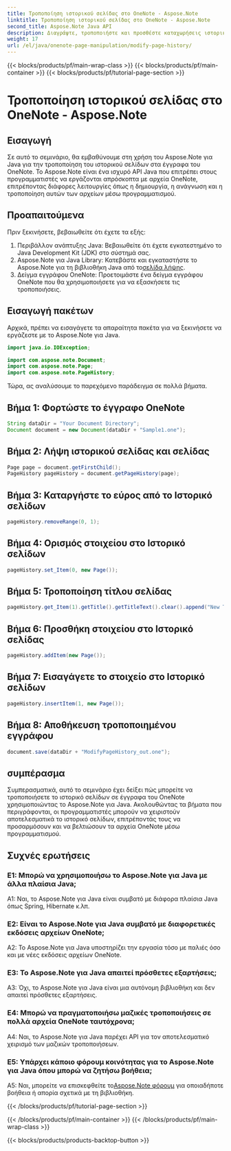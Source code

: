 ```yaml
---
title: Τροποποίηση ιστορικού σελίδας στο OneNote - Aspose.Note
linktitle: Τροποποίηση ιστορικού σελίδας στο OneNote - Aspose.Note
second_title: Aspose.Note Java API
description: Διαγράψτε, τροποποιήστε και προσθέστε καταχωρήσεις ιστορικού σελίδας απρόσκοπτα! Βήμα-βήμα οδηγός και κώδικας για το mastering OneNote με το Aspose.Note. #OneNote #Java #Aspose
weight: 17
url: /el/java/onenote-page-manipulation/modify-page-history/
---
```


{{< blocks/products/pf/main-wrap-class >}}
{{< blocks/products/pf/main-container >}}
{{< blocks/products/pf/tutorial-page-section >}}

# Τροποποίηση ιστορικού σελίδας στο OneNote - Aspose.Note

## Εισαγωγή

Σε αυτό το σεμινάριο, θα εμβαθύνουμε στη χρήση του Aspose.Note για Java για την τροποποίηση του ιστορικού σελίδων στα έγγραφα του OneNote. Το Aspose.Note είναι ένα ισχυρό API Java που επιτρέπει στους προγραμματιστές να εργάζονται απρόσκοπτα με αρχεία OneNote, επιτρέποντας διάφορες λειτουργίες όπως η δημιουργία, η ανάγνωση και η τροποποίηση αυτών των αρχείων μέσω προγραμματισμού.

## Προαπαιτούμενα

Πριν ξεκινήσετε, βεβαιωθείτε ότι έχετε τα εξής:

1. Περιβάλλον ανάπτυξης Java: Βεβαιωθείτε ότι έχετε εγκατεστημένο το Java Development Kit (JDK) στο σύστημά σας.
2.  Aspose.Note για Java Library: Κατεβάστε και εγκαταστήστε το Aspose.Note για τη βιβλιοθήκη Java από το[σελίδα λήψης](https://releases.aspose.com/note/java/).
3. Δείγμα εγγράφου OneNote: Προετοιμάστε ένα δείγμα εγγράφου OneNote που θα χρησιμοποιήσετε για να εξασκήσετε τις τροποποιήσεις.

## Εισαγωγή πακέτων

Αρχικά, πρέπει να εισαγάγετε τα απαραίτητα πακέτα για να ξεκινήσετε να εργάζεστε με το Aspose.Note για Java.

```java
import java.io.IOException;

import com.aspose.note.Document;
import com.aspose.note.Page;
import com.aspose.note.PageHistory;
```

Τώρα, ας αναλύσουμε το παρεχόμενο παράδειγμα σε πολλά βήματα.

## Βήμα 1: Φορτώστε το έγγραφο OneNote

```java
String dataDir = "Your Document Directory";
Document document = new Document(dataDir + "Sample1.one");
```

## Βήμα 2: Λήψη ιστορικού σελίδας και σελίδας

```java
Page page = document.getFirstChild();
PageHistory pageHistory = document.getPageHistory(page);
```

## Βήμα 3: Καταργήστε το εύρος από το Ιστορικό σελίδων

```java
pageHistory.removeRange(0, 1);
```

## Βήμα 4: Ορισμός στοιχείου στο Ιστορικό σελίδων

```java
pageHistory.set_Item(0, new Page());
```

## Βήμα 5: Τροποποίηση τίτλου σελίδας

```java
pageHistory.get_Item(1).getTitle().getTitleText().clear().append("New Title");
```

## Βήμα 6: Προσθήκη στοιχείου στο Ιστορικό σελίδας

```java
pageHistory.addItem(new Page());
```

## Βήμα 7: Εισαγάγετε το στοιχείο στο Ιστορικό σελίδων

```java
pageHistory.insertItem(1, new Page());
```

## Βήμα 8: Αποθήκευση τροποποιημένου εγγράφου

```java
document.save(dataDir + "ModifyPageHistory_out.one");
```

## συμπέρασμα

Συμπερασματικά, αυτό το σεμινάριο έχει δείξει πώς μπορείτε να τροποποιήσετε το ιστορικό σελίδων σε έγγραφα του OneNote χρησιμοποιώντας το Aspose.Note για Java. Ακολουθώντας τα βήματα που περιγράφονται, οι προγραμματιστές μπορούν να χειριστούν αποτελεσματικά το ιστορικό σελίδων, επιτρέποντάς τους να προσαρμόσουν και να βελτιώσουν τα αρχεία OneNote μέσω προγραμματισμού.

## Συχνές ερωτήσεις

### Ε1: Μπορώ να χρησιμοποιήσω το Aspose.Note για Java με άλλα πλαίσια Java;

A1: Ναι, το Aspose.Note για Java είναι συμβατό με διάφορα πλαίσια Java όπως Spring, Hibernate κ.λπ.

### Ε2: Είναι το Aspose.Note για Java συμβατό με διαφορετικές εκδόσεις αρχείων OneNote;

A2: Το Aspose.Note για Java υποστηρίζει την εργασία τόσο με παλιές όσο και με νέες εκδόσεις αρχείων OneNote.

### Ε3: Το Aspose.Note για Java απαιτεί πρόσθετες εξαρτήσεις;

A3: Όχι, το Aspose.Note για Java είναι μια αυτόνομη βιβλιοθήκη και δεν απαιτεί πρόσθετες εξαρτήσεις.

### Ε4: Μπορώ να πραγματοποιήσω μαζικές τροποποιήσεις σε πολλά αρχεία OneNote ταυτόχρονα;

A4: Ναι, το Aspose.Note για Java παρέχει API για τον αποτελεσματικό χειρισμό των μαζικών τροποποιήσεων.

### Ε5: Υπάρχει κάποιο φόρουμ κοινότητας για το Aspose.Note για Java όπου μπορώ να ζητήσω βοήθεια;

 A5: Ναι, μπορείτε να επισκεφθείτε το[Aspose.Note φόρουμ](https://forum.aspose.com/c/note/28) για οποιαδήποτε βοήθεια ή απορία σχετικά με τη βιβλιοθήκη.

{{< /blocks/products/pf/tutorial-page-section >}}

{{< /blocks/products/pf/main-container >}}
{{< /blocks/products/pf/main-wrap-class >}}

{{< blocks/products/products-backtop-button >}}
